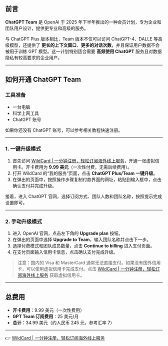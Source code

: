 ## 前言

**ChatGPT Team** 是 OpenAI 于 2025 年下半年推出的一种会员计划，专为企业和团队用户设计，提供更专业和高级的服务。

与 ChatGPT Plus 版本相比，Team 版本不仅可以访问 ChatGPT-4、DALLE 等高级模型，还提供了 **更长的上下文窗口**、**更多的对话次数**，并且保证用户数据不会被用于训练 GPT 模型。这一计划特别适合需要 **高频使用 ChatGPT** 服务且对数据隐私有较高要求的企业用户。

---

## 如何开通 ChatGPT Team

### 工具准备

- 一台电脑  
- 科学上网工具  
- ChatGPT 账号  

如果你还没有 ChatGPT 账号，可以参考相关教程快速注册。

---

### 1. 一键升级模式

1. 首先访问 [WildCard | 一分钟注册，轻松订阅海外线上服务](https://bit.ly/bewildcard)，开通一张虚拟信用卡。开卡费用为 **9.99 美元**（一次性付费，无需后续费用）。  
2. 打开 WildCard 的“我的服务”页面，点击 **ChatGPT Plus/Team 一键升级**。  
3. 在弹出的页面中，按照操作步骤复制付款界面的网址，粘贴到输入框中，点击确认支付并完成升级。  

接着，进入 ChatGPT 官网，选择订阅方式、团队人数和团队名称，按照提示完成设置即可。

---

### 2. 手动升级模式

1. 进入 OpenAI 官网，点击左下角的 **Upgrade plan** 按钮。  
2. 在弹出的页面中选择 **Upgrade to Team**，输入团队名称并点击下一步。  
3. 选择付费模式和团队成员数量，点击 **Continue to billing** 进入支付页面。  
4. 在支付页面输入信用卡信息，点击确认支付完成升级。  

> 注意：国内的 Visa 和 MasterCard 通常无法直接支付。如果没有国外信用卡，可以使用虚拟信用卡完成支付。点击 [WildCard | 一分钟注册，轻松订阅海外线上服务](https://bit.ly/bewildcard) 获取虚拟信用卡。

---

## 总费用

- **开卡费用**：9.99 美元（一次性费用）  
- **GPT Team 订阅费用**：25 美元/月  
- **总计**：34.99 美元（约人民币 245 元，参考汇率 7）

---

👉 [WildCard | 一分钟注册，轻松订阅海外线上服务](https://bit.ly/bewildcard)